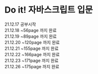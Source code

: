 # Do it! 자바스크립트 입문

21.12.17 공부시작  
21.12.18 ~56page 까지 완료  
21.12.19 ~89page 까지 완료  
21.12.20 ~120page 까지 완료  
21.12.21 ~155page 까지 완료  
21.12.22 ~166page 까지 완료  
21.12.23 ~171page 까지 완료  
21.12.26 ~175page 까지 완료  